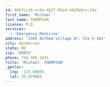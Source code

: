 ```yaml
---
id: 86bfcc10-ec9a-4b27-85e4-e62da9ccc19a
first_name: 'Michael '
last_name: THOMPSON
license: M.D.
services:
  - 'Emergency Medicine'
address: '2505 Anthem Village Dr. Ste E-442'
city: Henderson
state: NV
zip: '89052'
phone: 734-385-2431
title: 'Michael  THOMPSON'
_geoloc:
  lng: -115.09895
  lat: 35.979863
---
```

